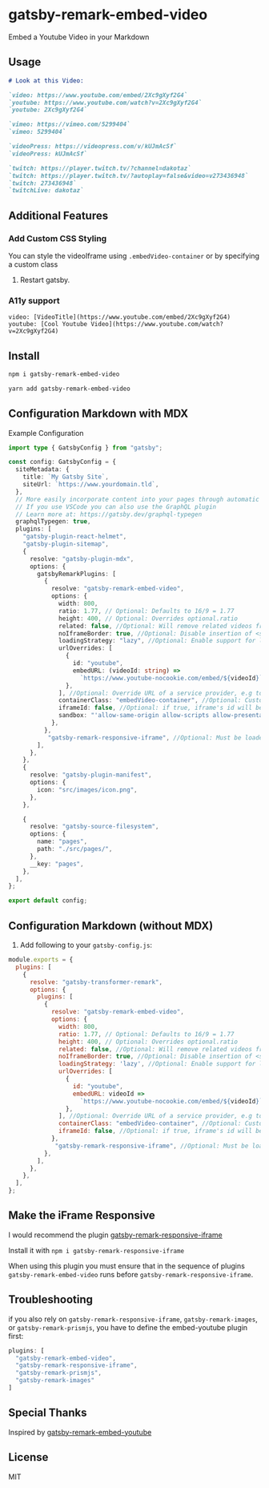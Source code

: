 # gatsby-remark-embed-video

Embed a Youtube Video in your Markdown

## Usage

```markdown
# Look at this Video:

`video: https://www.youtube.com/embed/2Xc9gXyf2G4`
`youtube: https://www.youtube.com/watch?v=2Xc9gXyf2G4`
`youtube: 2Xc9gXyf2G4`

`vimeo: https://vimeo.com/5299404`
`vimeo: 5299404`

`videoPress: https://videopress.com/v/kUJmAcSf`
`videoPress: kUJmAcSf`

`twitch: https://player.twitch.tv/?channel=dakotaz`
`twitch: https://player.twitch.tv/?autoplay=false&video=v273436948`
`twitch: 273436948`
`twitchLive: dakotaz`
```

## Additional Features

### Add Custom CSS Styling
You can style the videoIframe using `.embedVideo-container` or by specifying a custom class

1.  Restart gatsby.

### A11y support

`video: [VideoTitle](https://www.youtube.com/embed/2Xc9gXyf2G4)`
`youtube: [Cool Youtube Video](https://www.youtube.com/watch?v=2Xc9gXyf2G4)`


## Install

```bash
npm i gatsby-remark-embed-video

yarn add gatsby-remark-embed-video
```

## Configuration Markdown with MDX

Example Configuration

```ts
import type { GatsbyConfig } from "gatsby";

const config: GatsbyConfig = {
  siteMetadata: {
    title: `My Gatsby Site`,
    siteUrl: `https://www.yourdomain.tld`,
  },
  // More easily incorporate content into your pages through automatic TypeScript type generation and better GraphQL IntelliSense.
  // If you use VSCode you can also use the GraphQL plugin
  // Learn more at: https://gatsby.dev/graphql-typegen
  graphqlTypegen: true,
  plugins: [
    "gatsby-plugin-react-helmet",
    "gatsby-plugin-sitemap",
    {
      resolve: "gatsby-plugin-mdx",
      options: {
        gatsbyRemarkPlugins: [
          {
            resolve: "gatsby-remark-embed-video",
            options: {
              width: 800,
              ratio: 1.77, // Optional: Defaults to 16/9 = 1.77
              height: 400, // Optional: Overrides optional.ratio
              related: false, //Optional: Will remove related videos from the end of an embedded YouTube video.
              noIframeBorder: true, //Optional: Disable insertion of <style> border: 0
              loadingStrategy: "lazy", //Optional: Enable support for lazy-load offscreen iframes. Default is disabled.
              urlOverrides: [
                {
                  id: "youtube",
                  embedURL: (videoId: string) =>
                    `https://www.youtube-nocookie.com/embed/${videoId}`,
                },
              ], //Optional: Override URL of a service provider, e.g to enable youtube-nocookie support
              containerClass: "embedVideo-container", //Optional: Custom CSS class for iframe container, for multiple classes separate them by space
              iframeId: false, //Optional: if true, iframe's id will be set to what is provided after 'video:' (YouTube IFrame player API requires iframe id)
              sandbox: "'allow-same-origin allow-scripts allow-presentation'", // Optional: iframe sandbox options - Default: undefined
            },
          },
           "gatsby-remark-responsive-iframe", //Optional: Must be loaded after gatsby-remark-embed-video
        ],
      },
    },
    {
      resolve: "gatsby-plugin-manifest",
      options: {
        icon: "src/images/icon.png",
      },
    },

    {
      resolve: "gatsby-source-filesystem",
      options: {
        name: "pages",
        path: "./src/pages/",
      },
      __key: "pages",
    },
  ],
};

export default config;
```

## Configuration Markdown (without MDX)

1.  Add following to your `gatsby-config.js`:

```js
module.exports = {
  plugins: [
    {
      resolve: "gatsby-transformer-remark",
      options: {
        plugins: [
          {
            resolve: "gatsby-remark-embed-video",
            options: {
              width: 800,
              ratio: 1.77, // Optional: Defaults to 16/9 = 1.77
              height: 400, // Optional: Overrides optional.ratio
              related: false, //Optional: Will remove related videos from the end of an embedded YouTube video.
              noIframeBorder: true, //Optional: Disable insertion of <style> border: 0
              loadingStrategy: 'lazy', //Optional: Enable support for lazy-load offscreen iframes. Default is disabled.
              urlOverrides: [
                {
                  id: "youtube",
                  embedURL: videoId =>
                    `https://www.youtube-nocookie.com/embed/${videoId}`,
                },
              ], //Optional: Override URL of a service provider, e.g to enable youtube-nocookie support
              containerClass: "embedVideo-container", //Optional: Custom CSS class for iframe container, for multiple classes separate them by space
              iframeId: false, //Optional: if true, iframe's id will be set to what is provided after 'video:' (YouTube IFrame player API requires iframe id)
            },
             "gatsby-remark-responsive-iframe", //Optional: Must be loaded after gatsby-remark-embed-video
          },
        ],
      },
    },
  ],
};
```

## Make the iFrame Responsive

I would recommend the plugin [gatsby-remark-responsive-iframe](https://github.com/gatsbyjs/gatsby/tree/master/packages/gatsby-remark-responsive-iframe)

Install it with `npm i gatsby-remark-responsive-iframe`

When using this plugin you must ensure that in the sequence of plugins `gatsby-remark-embed-video` runs before `gatsby-remark-responsive-iframe`.


## Troubleshooting

if you also rely on `gatsby-remark-responsive-iframe`, `gatsby-remark-images`, or `gatsby-remark-prismjs`, you have to define the embed-youtube plugin first:

```js
plugins: [
  "gatsby-remark-embed-video",
  "gatsby-remark-responsive-iframe",
  "gatsby-remark-prismjs",
  "gatsby-remark-images"
]
```




## Special Thanks
Inspired by [gatsby-remark-embed-youtube](https://github.com/ntwcklng/gatsby-remark-embed-youtube)

## License

MIT
